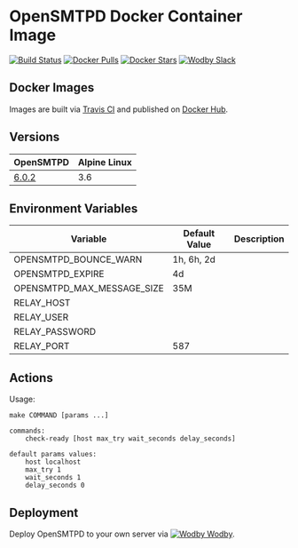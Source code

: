 # OpenSMTPD Docker Container Image

[![Build Status](https://travis-ci.org/wodby/opensmtpd.svg?branch=master)](https://travis-ci.org/wodby/opensmptd)
[![Docker Pulls](https://img.shields.io/docker/pulls/wodby/opensmtpd-alpine.svg)](https://hub.docker.com/r/wodby/opensmtpd-alpine)
[![Docker Stars](https://img.shields.io/docker/stars/wodby/opensmtpd-alpine.svg)](https://hub.docker.com/r/wodby/opensmtpd-alpine)
[![Wodby Slack](http://slack.wodby.com/badge.svg)](http://slack.wodby.com)

## Docker Images

Images are built via [Travis CI](https://travis-ci.org/wodby/opensmtpd) and published on [Docker Hub](https://hub.docker.com/r/wodby/opensmtpd). 

## Versions

| OpenSMTPD                                                              | Alpine Linux |
| ---------------------------------------------------------------------- | ------------ |
| [6.0.2](https://github.com/wodby/opensmtpd/tree/master/6.0/Dockerfile) | 3.6          |

## Environment Variables

| Variable                   | Default Value | Description |
| -------------------------- | ------------- | ----------- |
| OPENSMTPD_BOUNCE_WARN      | 1h, 6h, 2d    |             |
| OPENSMTPD_EXPIRE           | 4d            |             |
| OPENSMTPD_MAX_MESSAGE_SIZE | 35M           |             |
| RELAY_HOST                 |               |             |
| RELAY_USER                 |               |             |
| RELAY_PASSWORD             |               |             |
| RELAY_PORT                 | 587           |             |

## Actions

Usage:
```
make COMMAND [params ...]

commands:
    check-ready [host max_try wait_seconds delay_seconds]
 
default params values:
    host localhost
    max_try 1
    wait_seconds 1
    delay_seconds 0
```

## Deployment

Deploy OpenSMTPD to your own server via [![Wodby](https://www.google.com/s2/favicons?domain=wodby.com) Wodby](https://wodby.com).
